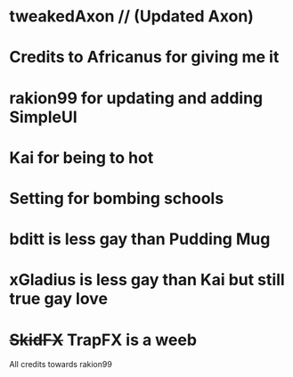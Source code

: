 # tweakedAxon // (Updated Axon)

# Credits to Africanus for giving me it
# rakion99 for updating and adding SimpleUI
# Kai for being to hot
# Setting for bombing schools
# <Aspect> bditt is less gay than Pudding Mug
# xGladius is less gay than Kai but still true gay love
# ~~SkidFX~~ TrapFX is a weeb

All credits towards rakion99
